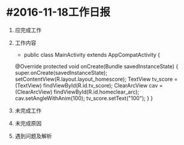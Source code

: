 #2016-11-18工作日报
==================
1. 应完成工作
2. 工作内容
      * public class MainActivity extends AppCompatActivity {

    @Override
    protected void onCreate(Bundle savedInstanceState) {
        super.onCreate(savedInstanceState);
        setContentView(R.layout.layout_homescore);
        TextView tv_score = (TextView) findViewById(R.id.tv_score);
        ClearArcView cav = (ClearArcView) findViewById(R.id.homeclear_arc);
        cav.setAngleWithAnim(100);
        tv_score.setText("100");
    }
}
3. 未完成工作
4. 未完成原因
5. 遇到问题及解析
